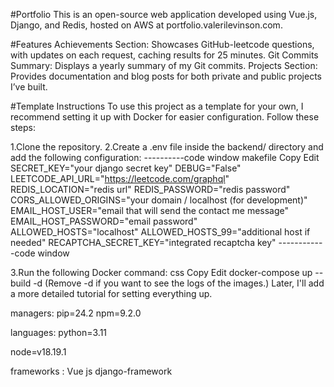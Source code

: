 #Portfolio
This is an open-source web application developed using Vue.js, Django, and Redis, hosted on AWS at portfolio.valerilevinson.com.

#Features
Achievements Section: Showcases GitHub-leetcode questions, with updates on each request, caching results for 25 minutes.
Git Commits Summary: Displays a yearly summary of my Git commits.
Projects Section: Provides documentation and blog posts for both private and public projects I’ve built.

#Template Instructions
To use this project as a template for your own, I recommend setting it up with Docker for easier configuration. Follow these steps:

1.Clone the repository.
2.Create a .env file inside the backend/ directory and add the following configuration:
----------code window
makefile
Copy
Edit
SECRET_KEY="your django secret key"
DEBUG="False"
LEETCODE_API_URL="https://leetcode.com/graphql"
REDIS_LOCATION="redis url"
REDIS_PASSWORD="redis password"
CORS_ALLOWED_ORIGINS="your domain / localhost (for development)"
EMAIL_HOST_USER="email that will send the contact me message"
EMAIL_HOST_PASSWORD="email password"
ALLOWED_HOSTS="localhost"
ALLOWED_HOSTS_99="additional host if needed"
RECAPTCHA_SECRET_KEY="integrated recaptcha key"
------------code window

3.Run the following Docker command:
css
Copy
Edit
docker-compose up --build -d
(Remove -d if you want to see the logs of the images.)
Later, I'll add a more detailed tutorial for setting everything up.


managers:
pip=24.2
npm=9.2.0


languages:
python=3.11


node=v18.19.1

frameworks :
Vue js
django-framework

